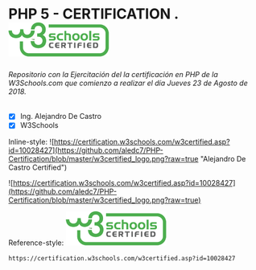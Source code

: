 # PHP 5 - CERTIFICATION .  [<img src="https://github.com/aledc7/PHP-Certification/blob/master/w3certified_logo.png?raw=true">](https://certification.w3schools.com/w3certified.asp?id=10028427)



###### Repositorio con la Ejercitación del la certificación en PHP de la W3Schools.com que comienzo a realizar el día Jueves 23 de Agosto de 2018.

- [x] Ing. Alejandro De Castro
- [x] W3Schools

Inline-style: 
![https://certification.w3schools.com/w3certified.asp?id=10028427](https://github.com/aledc7/PHP-Certification/blob/master/w3certified_logo.png?raw=true "Alejandro De Castro Certified")



![https://certification.w3schools.com/w3certified.asp?id=10028427](https://github.com/aledc7/PHP-Certification/blob/master/w3certified_logo.png?raw=true)

Reference-style: 
![alt text][logo]

[logo]: https://github.com/aledc7/PHP-Certification/blob/master/w3certified_logo.png?raw=true " Alejandro De Castro Certified"

```
https://certification.w3schools.com/w3certified.asp?id=10028427
```
